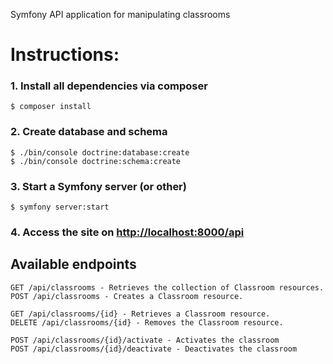 Symfony API application for manipulating classrooms

Instructions:
=============

### 1. Install all dependencies via composer ###

```
$ composer install
```

### 2. Create database and schema ###

```
$ ./bin/console doctrine:database:create
$ ./bin/console doctrine:schema:create
```

### 3. Start a Symfony server (or other) ###

```
$ symfony server:start
```
### 4. Access the site on <http://localhost:8000/api> ###

## Available endpoints
```
GET /api/classrooms - Retrieves the collection of Classroom resources.
POST /api/classrooms - Creates a Classroom resource.

GET /api/classrooms/{id} - Retrieves a Classroom resource.
DELETE /api/classrooms/{id} - Removes the Classroom resource.

POST /api/classrooms/{id}/activate - Activates the classroom
POST /api/classrooms/{id}/deactivate - Deactivates the classroom
```

